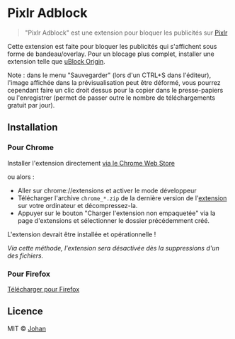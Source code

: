 # Pixlr Adblock

> "Pixlr Adblock" est une extension pour bloquer les publicités sur [Pixlr](https://pixlr.com/fr/e)

Cette extension est faite pour bloquer les publicités qui s'affichent sous forme de bandeau/overlay. Pour un blocage plus complet, installer une extension telle que [uBlock Origin](https://ublockorigin.com).

Note : dans le menu "Sauvegarder" (lors d'un CTRL+S dans l'éditeur), l'image affichée dans la prévisualisation peut être déformé, vous pourrez cependant faire un clic droit dessus pour la copier dans le presse-papiers ou l'enregistrer (permet de passer outre le nombre de téléchargements gratuit par jour).

## Installation

### Pour Chrome

Installer l'extension directement [via le Chrome Web Store](https://chromewebstore.google.com/detail/pixlradblock/nfgadmodioeehbcpiaehgfmigmfmclln)

ou alors :

* Aller sur chrome://extensions et activer le mode développeur
* Télécharger l'archive `chrome_*.zip` de la dernière version de l'[extension](https://github.com/johan-perso/pixlr-adblock/releases) sur votre ordinateur et décompressez-la.
* Appuyer sur le bouton "Charger l'extension non empaquetée" via la page d'extensions et sélectionner le dossier précédemment créé.

L'extension devrait être installée et opérationnelle !

*Via cette méthode, l'extension sera désactivée dès la suppressions d'un des fichiers.*


### Pour Firefox

[Télécharger pour Firefox](https://addons.mozilla.org/fr/firefox/addon/pixlradblock/)


## Licence

MIT © [Johan](https://johanstick.fr)
